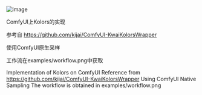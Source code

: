 ![image](https://github.com/MinusZoneAI/ComfyUI-Kolors-MZ/blob/main/examples/workflow.png)

ComfyUI上Kolors的实现

参考自 https://github.com/kijai/ComfyUI-KwaiKolorsWrapper

使用ComfyUI原生采样

工作流在examples/workflow.png中获取



Implementation of Kolors on ComfyUI
Reference from https://github.com/kijai/ComfyUI-KwaiKolorsWrapper
Using ComfyUI Native Sampling
The workflow is obtained in examples/workflow.png
